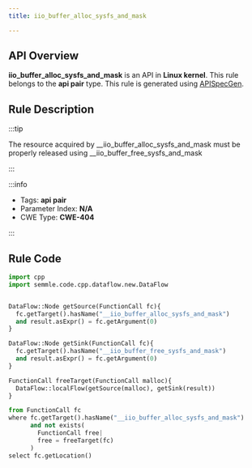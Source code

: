 ```yaml
---
title: iio_buffer_alloc_sysfs_and_mask

---
```



## API Overview
**iio_buffer_alloc_sysfs_and_mask** is an API in **Linux kernel**. This rule belongs to the **api pair** type. This rule is generated using [APISpecGen](../../tools/APISpecGen).
## Rule Description

:::tip

The resource acquired by __iio_buffer_alloc_sysfs_and_mask must be properly released using __iio_buffer_free_sysfs_and_mask

:::

:::info

- Tags: **api pair**
- Parameter Index: **N/A**
- CWE Type: **CWE-404**

:::

## Rule Code
```python
import cpp
import semmle.code.cpp.dataflow.new.DataFlow


DataFlow::Node getSource(FunctionCall fc){
  fc.getTarget().hasName("__iio_buffer_alloc_sysfs_and_mask")
  and result.asExpr() = fc.getArgument(0)
}

DataFlow::Node getSink(FunctionCall fc){
  fc.getTarget().hasName("__iio_buffer_free_sysfs_and_mask")
  and result.asExpr() = fc.getArgument(0)
}

FunctionCall freeTarget(FunctionCall malloc){
  DataFlow::localFlow(getSource(malloc), getSink(result))
}

from FunctionCall fc
where fc.getTarget().hasName("__iio_buffer_alloc_sysfs_and_mask")
      and not exists(
        FunctionCall free| 
        free = freeTarget(fc)
      )
select fc.getLocation()

    
```